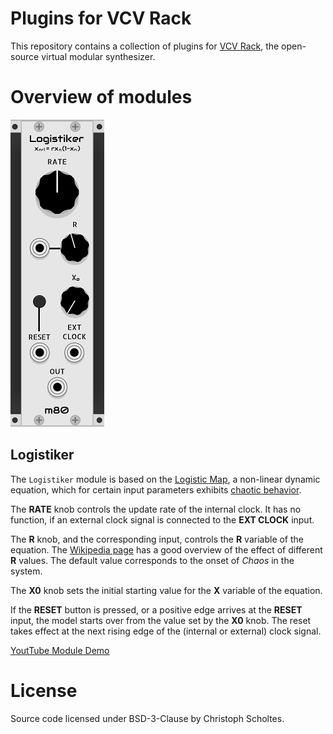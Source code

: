 # Plugins for VCV Rack

This repository contains a collection of plugins for [VCV Rack](https://vcvrack.com/),
the open-source virtual modular synthesizer.

# Overview of modules

![modular80](/modular80.png)

## Logistiker

The `Logistiker` module is based on the [Logistic Map](https://en.wikipedia.org/wiki/Logistic_map),
a non-linear dynamic equation, which for certain input parameters exhibits [chaotic behavior](https://en.wikipedia.org/wiki/Chaos_theory).

The **RATE** knob controls the update rate of the internal clock. It has no function, if an
external clock signal is connected to the **EXT CLOCK** input.

The **R** knob, and the corresponding input, controls the **R** variable of the equation.
The [Wikipedia page](https://en.wikipedia.org/wiki/Logistic_map) has a good overview of the effect
of different **R** values. The default value corresponds to the onset of *Chaos* in the system.

The **X0** knob sets the initial starting value for the **X** variable of the equation.

If the **RESET** button is pressed, or a positive edge arrives at the **RESET** input,
the model starts over from the value set by the **X0** knob. The reset takes effect at the
next rising edge of the (internal or external) clock signal.

[YoutTube Module Demo](https://youtu.be/xGSvLBChjzk)

# License

Source code licensed under BSD-3-Clause by Christoph Scholtes.

